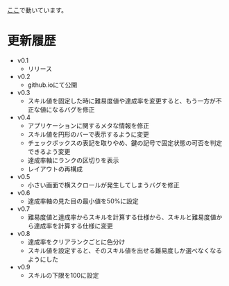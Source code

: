 [ここ](http://hidollara.github.com/skillcalc)で動いています。

# 更新履歴
- v0.1
  - リリース
- v0.2
  - github.ioにて公開
- v0.3
  - スキル値を固定した時に難易度値や達成率を変更すると、もう一方が不正な値になるバグを修正
- v0.4
  - アプリケーションに関するメタな情報を修正
  - スキル値を円形のバーで表示するように変更
  - チェックボックスの表記を取りやめ、鍵の記号で固定状態の可否を判定できるよう変更
  - 達成率軸にランクの区切りを表示
  - レイアウトの再構成
- v0.5
  - 小さい画面で横スクロールが発生してしまうバグを修正
- v0.6
  - 達成率軸の見た目の最小値を50%に設定
- v0.7
  - 難易度値と達成率からスキルを計算する仕様から、スキルと難易度値から達成率を計算する仕様に変更
- v0.8
  - 達成率をクリアランクごとに色分け
  - スキル値を設定すると、そのスキル値を出せる難易度しか選べなくなるようにした
- v0.9
  - スキルの下限を100に設定

